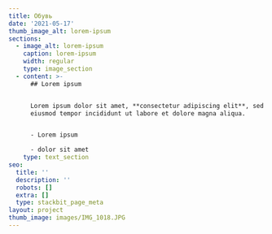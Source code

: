 ```yaml
---
title: Обувь
date: '2021-05-17'
thumb_image_alt: lorem-ipsum
sections:
  - image_alt: lorem-ipsum
    caption: lorem-ipsum
    width: regular
    type: image_section
  - content: >-
      ## Lorem ipsum


      Lorem ipsum dolor sit amet, **consectetur adipiscing elit**, sed do
      eiusmod tempor incididunt ut labore et dolore magna aliqua.


      - Lorem ipsum

      - dolor sit amet
    type: text_section
seo:
  title: ''
  description: ''
  robots: []
  extra: []
  type: stackbit_page_meta
layout: project
thumb_image: images/IMG_1018.JPG
---
```

